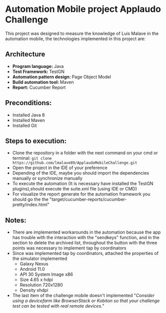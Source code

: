 <h1>Automation Mobile project Applaudo Challenge</h1>

<p>This project was designed to measure the knowledge of Luis Malave in the automation mobile, the technologies implemented in this project are:</p>

<h2><b>Architecture</b></h2>

<ul>
    <li><b>Program language: </b>Java</li>
    <li><b>Test Framework: </b>TestGN</li>
    <li><b>Automation pattern design: </b>Page Object Model</li>
    <li><b>Build automation tool: </b>Maven</li>
    <li><b>Report: </b>Cucumber Report</li>
</ul>

<h2><b>Preconditions:</b></h2>

<ul>
    <li>Installed Java 8</li>
    <li>Installed Maven</li>
    <li>Installed Git</li>
</ul>

<h2><b>Steps to execution:</b></h2>

<ul>
    <li>Clone the repository in a folder with the next command on your cmd or terminal: <code>git clone https://github.com/lmalave89/ApplaudoMobileChallenge.git</code></li>
    <li>Open the project in the IDE of your preference</li>
    <li>Depending of the IDE, maybe you should import the dependencies manually or synchronize manually</li> 
    <li>To execute the automation (It is necessary have installed the TestGN plugins),should execute the suite.xml file (using IDE or CMD)</li>
    <li>For visualize the report generate for the automation framework you should go the the "target/cucumber-reports/cucumber-pretty/index.html"</li>
</ul>

<h2><b>Notes:</b></h2>

<ul>
    <li>There are implemented workarounds in the automation because the app has trouble with the interaction with the "sendkeys" function, and in the section to delete the archived list, throughout the button with the three points was necessary to implement tap by coordinators</li>
    <li>Since was implemented tap by coordinators, attached the properties of the simulator implemented
        <ul>
            <li>Galaxy Nexus</li>
            <li>Android 11.0</li>
            <li>API 30 System Image  x86</li>
            <li>Size 4.65  x hdpi</li> 
            <li>Resolution 720x1280</li>
            <li>Density xhdpi</li>
        </ul>
    </li>
    <li>The last item of the challenge mobile doesn't implemented "<i>Consider using a devicefarm like BrowserStack or Kobiton so that your
challenge test can be tested with real remote devices.</i>"</li>
</ul>
